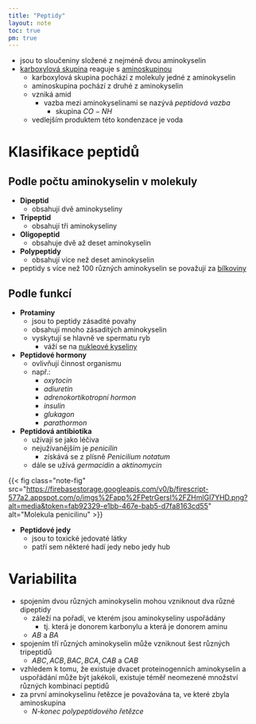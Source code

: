```yaml
---
title: "Peptidy"
layout: note
toc: true
pm: true
---
```

- jsou to sloučeniny složené z nejméně dvou aminokyselin
- [karboxylová skupina](/notes/research/chemistry/organic-chemistry/carbohydrates/carboxylic-acids) reaguje s [aminoskupinou](/notes/research/chemistry/organic-chemistry/carbohydrate-derivatives/amines)
    - karboxylová skupina pochází z molekuly jedné z aminokyselin
    - aminoskupina pochází z druhé z aminokyselin
    - vzniká amid
        - vazba mezi aminokyselinami se nazývá _peptidová vazba_
            - skupina $CO-NH$
    - vedlejším produktem této kondenzace je voda
# Klasifikace peptidů
## Podle počtu aminokyselin v molekuly
- **Dipeptid**
    - obsahují dvě aminokyseliny
- **Tripeptid**
    - obsahují tři aminokyseliny
- **Oligopeptid**
    - obsahuje dvě až deset aminokyselin
- **Polypeptidy**
    - obsahují více než deset aminokyselin
- peptidy s více než 100 různých aminokyselin se považují za [bílkoviny](/notes/research/chemistry/biochemistry/descriptive-biochemistry/proteins)
## Podle funkcí
- **Protaminy**
    - jsou to peptidy zásadité povahy
    - obsahují mnoho zásaditých aminokyselin
    - vyskytují se hlavně ve spermatu ryb
        - váží se na [nukleové kyseliny](/notes/research/chemistry/biochemistry/descriptive-biochemistry/nucleic-acids)
- **Peptidové hormony**
    - ovlivňují činnost organismu
    - např.:
        - _oxytocin_
        - _adiuretin_
        - _adrenokortikotropní hormon_
        - _insulin_
        - _glukagon_
        - _parathormon_
- **Peptidová antibiotika**
    - užívají se jako léčiva
    - nejužívanějším je _penicilin_
        - získává se z plísně _Penicilium notatum_
    - dále se užívá _germacidin_ a _aktinomycin_

{{< fig class="note-fig" src="https://firebasestorage.googleapis.com/v0/b/firescript-577a2.appspot.com/o/imgs%2Fapp%2FPetrGersl%2FZHmlGl7YHD.png?alt=media&token=fab92329-e1bb-467e-bab5-d7fa8163cd55" alt="Molekula penicilinu" >}}

- **Peptidové jedy**
    - jsou to toxické jedovaté látky
    - patří sem některé hadí jedy nebo jedy hub
# Variabilita
- spojením dvou různých aminokyselin mohou vzniknout dva různé dipeptidy
    - záleží na pořadí, ve kterém jsou aminokyseliny uspořádány
        - tj. která je donorem karbonylu a která je donorem aminu
    - $AB$ a $BA$
- spojením tří různých aminokyselin může vzniknout šest různých tripeptidů
    - $ABC,ACB,BAC,BCA,CAB$ a $CAB$
- vzhledem k tomu, že existuje dvacet proteinogenních aminokyselin a uspořádání může být jakékoli, existuje téměř neomezené množství různých kombinací peptidů
- za první aminokyselinu řetězce je považována ta, ve které zbyla aminoskupina
    - _N-konec polypeptidového řetězce_